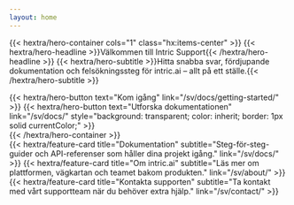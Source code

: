 ```yaml
---
layout: home
---
```


{{< hextra/hero-container cols="1" class="hx:items-center" >}}
  {{< hextra/hero-headline >}}Välkommen till Intric Support{{< /hextra/hero-headline >}}
  {{< hextra/hero-subtitle >}}Hitta snabba svar, fördjupande dokumentation och felsökningssteg för intric.ai – allt på ett ställe.{{< /hextra/hero-subtitle >}}
  <div class="hx:flex hx:flex-wrap hx:gap-3 hx:mt-6">
    {{< hextra/hero-button text="Kom igång" link="/sv/docs/getting-started/" >}}
    {{< hextra/hero-button text="Utforska dokumentationen" link="/sv/docs/" style="background: transparent; color: inherit; border: 1px solid currentColor;" >}}
  </div>
{{< /hextra/hero-container >}}

<div class="hx:grid hx:gap-4 hx:mt-12 hx:md:grid-cols-3 not-prose">
  {{< hextra/feature-card title="Dokumentation" subtitle="Steg-för-steg-guider och API-referenser som håller dina projekt igång." link="/sv/docs/" >}}
  {{< hextra/feature-card title="Om intric.ai" subtitle="Läs mer om plattformen, vägkartan och teamet bakom produkten." link="/sv/about/" >}}
  {{< hextra/feature-card title="Kontakta supporten" subtitle="Ta kontakt med vårt supportteam när du behöver extra hjälp." link="/sv/contact/" >}}
</div>
